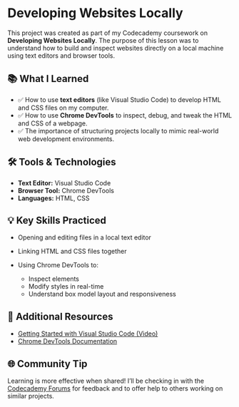 # Developing Websites Locally

This project was created as part of my Codecademy coursework on **Developing Websites Locally**. The purpose of this lesson was to understand how to build and inspect websites directly on a local machine using text editors and browser tools.

## 📚 What I Learned

* ✅ How to use **text editors** (like Visual Studio Code) to develop HTML and CSS files on my computer.
* ✅ How to use **Chrome DevTools** to inspect, debug, and tweak the HTML and CSS of a webpage.
* ✅ The importance of structuring projects locally to mimic real-world web development environments.

## 🛠 Tools & Technologies

* **Text Editor:** Visual Studio Code
* **Browser Tool:** Chrome DevTools
* **Languages:** HTML, CSS

## 💡 Key Skills Practiced

* Opening and editing files in a local text editor
* Linking HTML and CSS files together
* Using Chrome DevTools to:

  * Inspect elements
  * Modify styles in real-time
  * Understand box model layout and responsiveness

## 🔗 Additional Resources

* [Getting Started with Visual Studio Code (Video)](https://www.youtube.com/watch?v=VqCgcpAypFQ)
* [Chrome DevTools Documentation](https://developer.chrome.com/docs/devtools/)

## 🌐 Community Tip

Learning is more effective when shared! I’ll be checking in with the [Codecademy Forums](https://discuss.codecademy.com/) for feedback and to offer help to others working on similar projects.
